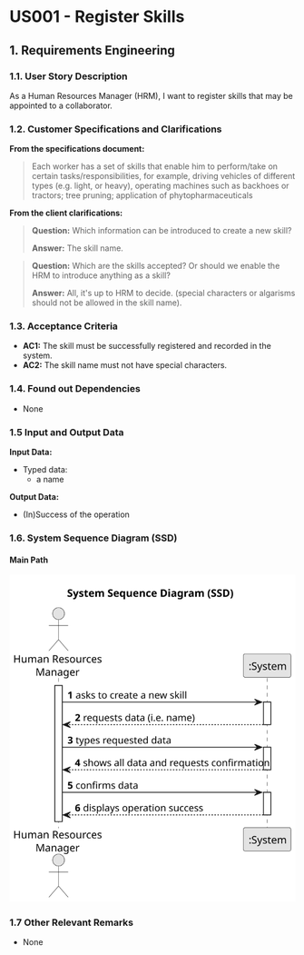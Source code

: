 # US001 - Register Skills


## 1. Requirements Engineering

### 1.1. User Story Description

As a Human Resources Manager (HRM), I want to register skills that may be appointed to a collaborator.

### 1.2. Customer Specifications and Clarifications 

**From the specifications document:**

>	Each worker has a set of skills that enable him to perform/take on certain tasks/responsibilities, for example, driving vehicles of different types (e.g. light, or heavy), operating machines such as backhoes or tractors; tree pruning; application of phytopharmaceuticals

**From the client clarifications:**

> **Question:** Which information can be introduced to create a new skill?
>
> **Answer:** The skill name.

> **Question:** Which are the skills accepted? Or should we enable the HRM to introduce anything as a skill?
>
> **Answer:** All, it's up to HRM to decide. (special characters or algarisms should not be allowed in the skill name).

### 1.3. Acceptance Criteria

* **AC1:** The skill must be successfully registered and recorded in the system.
* **AC2:** The skill name must not have special characters.

### 1.4. Found out Dependencies

* None

### 1.5 Input and Output Data

**Input Data:**

* Typed data:
    * a name

**Output Data:**

* (In)Success of the operation

### 1.6. System Sequence Diagram (SSD)

#### Main Path

![System Sequence Diagram - Alternative One](svg/us001-system-sequence-diagram.svg)


### 1.7 Other Relevant Remarks

* None